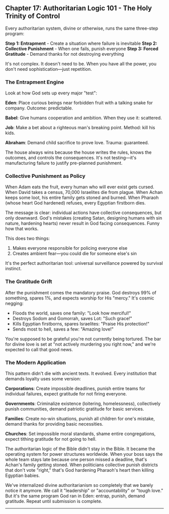 ## Chapter 17: Authoritarian Logic 101 - The Holy Trinity of Control

Every authoritarian system, divine or otherwise, runs the same three-step program:

**Step 1: Entrapment** - Create a situation where failure is inevitable
**Step 2: Collective Punishment** - When one fails, punish everyone
**Step 3: Forced Gratitude** - Demand thanks for not destroying everything

It's not complex. It doesn't need to be. When you have all the power, you don't need sophistication—just repetition.

### The Entrapment Engine

Look at how God sets up every major "test":

**Eden**: Place curious beings near forbidden fruit with a talking snake for company. Outcome: predictable.

**Babel**: Give humans cooperation and ambition. When they use it: scattered.

**Job**: Make a bet about a righteous man's breaking point. Method: kill his kids.

**Abraham**: Demand child sacrifice to prove love. Trauma: guaranteed.

The house always wins because the house writes the rules, knows the outcomes, and controls the consequences. It's not testing—it's manufacturing failure to justify pre-planned punishment.

### Collective Punishment as Policy

When Adam eats the fruit, every human who will ever exist gets cursed.
When David takes a census, 70,000 Israelites die from plague.
When Achan keeps some loot, his entire family gets stoned and burned.
When Pharaoh (whose heart God hardened) refuses, every Egyptian firstborn dies.

The message is clear: individual actions have collective consequences, but only downward. God's mistakes (creating Satan, designing humans with sin nature, hardening hearts) never result in God facing consequences. Funny how that works.

This does two things:
1. Makes everyone responsible for policing everyone else
2. Creates ambient fear—you could die for someone else's sin

It's the perfect authoritarian tool: universal surveillance powered by survival instinct.

### The Gratitude Grift

After the punishment comes the mandatory praise. God destroys 99% of something, spares 1%, and expects worship for His "mercy." It's cosmic negging:

- Floods the world, saves one family: "Look how merciful!"
- Destroys Sodom and Gomorrah, saves Lot: "Such grace!"
- Kills Egyptian firstborns, spares Israelites: "Praise His protection!"
- Sends most to hell, saves a few: "Amazing love!"

You're supposed to be grateful you're not currently being tortured. The bar for divine love is set at "not actively murdering you right now," and we're expected to call that good news.

### The Modern Application

This pattern didn't die with ancient texts. It evolved. Every institution that demands loyalty uses some version:

**Corporations**: Create impossible deadlines, punish entire teams for individual failures, expect gratitude for not firing everyone.

**Governments**: Criminalize existence (loitering, homelessness), collectively punish communities, demand patriotic gratitude for basic services.

**Families**: Create no-win situations, punish all children for one's mistake, demand thanks for providing basic necessities.

**Churches**: Set impossible moral standards, shame entire congregations, expect tithing gratitude for not going to hell.

The authoritarian logic of the Bible didn't stay in the Bible. It became the operating system for power structures worldwide. When your boss says the whole team stays late because one person missed a deadline, that's Achan's family getting stoned. When politicians collective punish districts that don't vote "right," that's God hardening Pharaoh's heart then killing Egyptian babies.

We've internalized divine authoritarianism so completely that we barely notice it anymore. We call it "leadership" or "accountability" or "tough love." But it's the same program God ran in Eden: entrap, punish, demand gratitude. Repeat until submission is complete.

---
